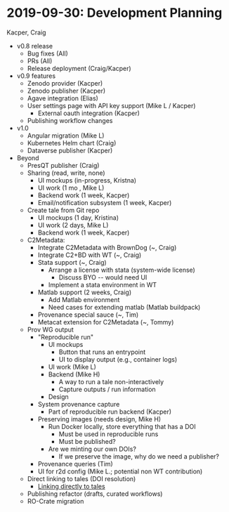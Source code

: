 2019-09-30: Development Planning
================================
Kacper, Craig

* v0.8 release
    * Bug fixes (All)
    * PRs (All)
    * Release deployment (Craig/Kacper)
* v0.9 features
    * Zenodo provider (Kacper)
    * Zenodo publisher (Kacper)
    * Agave integration (Elias)
    * User settings page with API key support (Mike L / Kacper)
        * External oauth integration (Kacper)
    * Publishing workflow changes 
* v1.0 
    * Angular migration (Mike L)
    * Kubernetes Helm chart (Craig)
    * Dataverse publisher (Kacper)
* Beyond
    * PresQT publisher (Craig)
    * Sharing (read, write, none)
        * UI mockups (in-progress, Kristna)
        * UI work (1 mo , Mike L)
        * Backend work (1 week, Kacper)
        * Email/notification subsystem (1 week, Kacper)
    * Create tale from Git repo
        * UI mockups (1 day, Kristina)
        * UI work (2 days, Mike L)
        * Backend work (1 week, Kacper)
    * C2Metadata:
        * Integrate C2Metadata with BrownDog (~, Craig)
        * Integrate C2+BD with WT (~, Craig)
        * Stata support (~, Craig) 
            * Arrange a license with stata (system-wide license)
                * Discuss BYO -- would need UI
            * Implement a stata environment in WT
        * Matlab support (2 weeks, Craig)
            * Add Matlab environment
            * Need cases for extending matlab (Matlab buildpack)
        * Provenance special sauce (~, Tim)
        * Metacat extension for C2Metadata (~, Tommy)
    * Prov WG output
        * "Reproducible run"
            * UI mockups
                * Button that runs an entrypoint
                * UI to display output (e.g., container logs)
            * UI work (Mike L)
            * Backend (Mike H)
                * A way to run a tale non-interactively
                * Capture outputs / run information
            * Design
        * System provenance capture
            * Part of reproducible run backend (Kacper)
        * Preserving images (needs design, Mike H)
            * Run Docker locally, store everything that has a DOI
                * Must be used in reproducible runs
                * Must be published?
            * Are we minting our own DOIs?
                * If we preserve the image, why do we need a publisher?
        * Provenance queries (Tim)
        * UI for r2d config (Mike L.; potential non WT contribution)
    * Direct linking to tales (DOI resolution)
        * [Linking directly to tales](https://github.com/whole-tale/whole-tale/issues/68)
    * Publishing refactor (drafts, curated workflows)
    * RO-Crate migration
